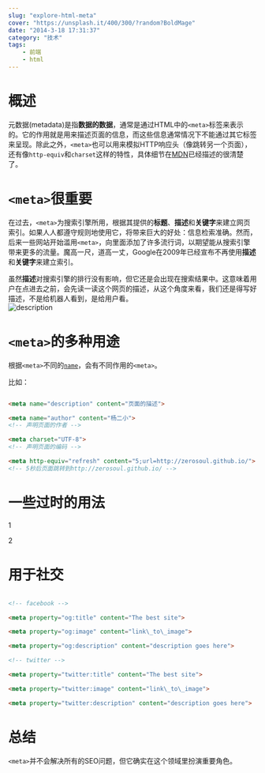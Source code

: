 ```yaml
---
slug: "explore-html-meta"
cover: "https://unsplash.it/400/300/?random?BoldMage"
date: "2014-3-18 17:31:37"
category: "技术"
tags:
    - 前端
    - html
---
```

# [](#概述 "概述")概述

元数据(metadata)是指**数据的数据**，通常是通过HTML中的`<meta>`标签来表示的。它的作用就是用来描述页面的信息，而这些信息通常情况下不能通过其它标签来呈现。除此之外，`<meta>`也可以用来模拟HTTP响应头（像跳转另一个页面），还有像`http-equiv`和`charset`这样的特性，具体细节在[MDN](https://developer.mozilla.org/en-US/docs/Web/HTML/Element/meta)已经描述的很清楚了。

# [](#lt-meta-gt-很重要 "<meta>很重要")`<meta>`很重要

在过去，`<meta>`为搜索引擎所用，根据其提供的**标题**、**描述**和**关键字**来建立网页索引。如果人人都遵守规则地使用它，将带来巨大的好处：信息检索准确。然而，后来一些网站开始滥用`<meta>`，向里面添加了许多流行词，以期望能从搜索引擎带来更多的流量。魔高一尺，道高一丈，Google在2009年已经宣布不再使用**描述**和**关键字**来建立索引。

虽然**描述**对搜索引擎的排行没有影响，但它还是会出现在搜索结果中。这意味着用户在点进去之前，会先读一读这个网页的描述，从这个角度来看，我们还是得写好描述，不是给机器人看到，是给用户看。  
![description](http://zerosoul.github.io/2014/03/18/explore-html-meta/desc.png)

# [](#lt-meta-gt-的多种用途 "<meta>的多种用途")`<meta>`的多种用途

根据`<meta>`不同的[`name`](http://www.whatwg.org/specs/web-apps/current-work/multipage/semantics.html#standard-metadata-names)，会有不同作用的`<meta>`。

比如：  
``` html

<meta name="description" content="页面的描述"> 

<meta name="author" content="杨二小">
<!-- 声明页面的作者 -->

<meta charset="UTF-8">
<!-- 声明页面的编码 -->

<meta http-equiv="refresh" content="5;url=http://zerosoul.github.io/">
<!-- 5秒后页面跳转到http://zerosoul.github.io/ -->
``` 

# [](#一些过时的用法 "一些过时的用法")一些过时的用法

1

2

<meta http-equiv="Content-Type" content="text/html; charset=UTF-8" />

<meta name="copyright" content="SitePoint" />

# [](#用于社交 "用于社交")用于社交

``` html

<!-- facebook -->

<meta property="og:title" content="The best site">

<meta property="og:image" content="link\_to\_image">

<meta property="og:description" content="description goes here">

<!-- twitter -->

<meta property="twitter:title" content="The best site">

<meta property="twitter:image" content="link\_to\_image">

<meta property="twitter:description" content="description goes here">
```

# [](#总结 "总结")总结

`<meta>`并不会解决所有的SEO问题，但它确实在这个领域里扮演重要角色。
